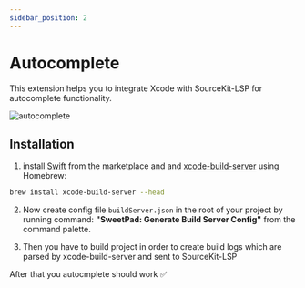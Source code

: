 ```yaml
---
sidebar_position: 2
---
```


# Autocomplete

This extension helps you to integrate Xcode with SourceKit-LSP for autocomplete functionality.

![autocomplete](/images/autocomplete-preview.png)

## Installation

1. install [Swift](https://marketplace.visualstudio.com/items?itemName=sswg.swift-lang) from the marketplace and and
   [xcode-build-server](https://github.com/SolaWing/xcode-build-server) using Homebrew:

```bash
brew install xcode-build-server --head
```

2. Now create config file `buildServer.json` in the root of your project by running command: **"SweetPad: Generate Build
   Server Config"** from the command palette.

3. Then you have to build project in order to create build logs which are parsed by xcode-build-server and sent to
   SourceKit-LSP

After that you autocmplete should work ✅
